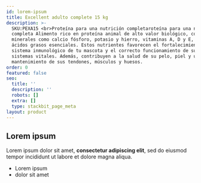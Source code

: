 ```yaml
---
id: lorem-ipsum
title: Excellent adulto complete 15 kg
description: >-
  SKU:PEXA15 <br>Proteína para una nutrición completaroteína para una nutrición
  completa Alimento rico en proteína animal de alto valor biológico, contiene
  minerales como calcio fósforo, potasio y hierro, vitaminas A, D y E, fibras y
  ácidos grasos esenciales. Estos nutrientes favorecen el fortalecimiento del
  sistema inmunológico de tu mascota y el correcto funcionamiento de sus
  sistemas vitales. Además, contribuyen a la salud de su pelo, piel y uñas y al
  mantenimiento de sus tendones, músculos y huesos.
order: 0
featured: false
seo:
  title: ''
  description: ''
  robots: []
  extra: []
  type: stackbit_page_meta
layout: product
---
```

## Lorem ipsum

Lorem ipsum dolor sit amet, **consectetur adipiscing elit**, sed do eiusmod tempor incididunt ut labore et dolore magna aliqua.

- Lorem ipsum
- dolor sit amet